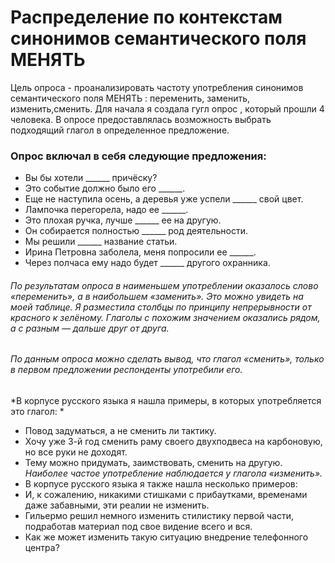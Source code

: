 # Распределение по контекстам синонимов семантического поля МЕНЯТЬ
Цель опроса - проанализировать частоту употребления синонимов семантического поля МЕНЯТЬ : переменить, заменить, изменить,сменить. Для начала я создала гугл опрос , который прошли 4 человека. В опросе предоставлялась возможность выбрать подходящий глагол в определенное предложение. 
### Опрос включал в себя следующие предложения:
* Вы бы хотели ______ причёску?
* Это событие должно было его ______.
* Еще не наступила осень, а деревья уже успели ______ свой цвет.
* Лампочка перегорела, надо ее ______.
* Это плохая ручка, лучше ______ ее на другую.
* Он собирается полностью ______ род деятельности.
* Мы решили ______ название статьи.
* Ирина Петровна заболела, меня попросили ее ______.
* Через полчаса ему надо будет ______ другого охранника.
###### По результатам опроса в наименьшем употреблении оказалось слово «переменить», а в наибольшем «заменить». Это можно увидеть на моей таблице. Я разместила столбцы по принципу непрерывности от красного к зелёному. Глаголы с похожим значением оказались рядом, а с разным — дальше друг от друга.
###### По данным опроса можно сделать вывод, что глагол «сменить», только в первом предложении респонденты употребили его.
*В корпусе русского языка я нашла примеры, в которых употребляется это глагол: *
* Повод задуматься, а не сменить ли тактику.
* Хочу уже 3-й год сменить раму своего двухподвеса на карбоновую, но все руки не доходят.
* Тему можно придумать, заимствовать, сменить на другую.
*Наиболее частое употребление наблюдается у глагола «изменить».*
* В корпусе русского языка я также нашла несколько примеров:
* И, к сожалению, никакими стишками с прибаутками, временами даже забавными, эти реалии не изменить.
* Гильермо решил немного изменить стилистику первой части, подработав материал под свое видение всего и вся.
* Как же может изменить такую ситуацию внедрение телефонного центра?
